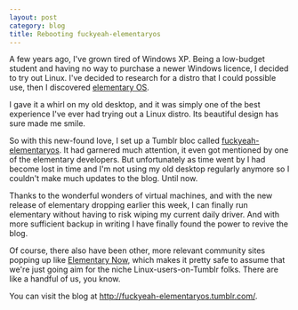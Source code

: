 ```yaml
---
layout: post
category: blog
title: Rebooting fuckyeah-elementaryos
---
```


A few years ago, I've grown tired of Windows XP. Being a low-budget student and having no way to purchase a newer Windows licence, I decided to try out Linux. I've decided to research for a distro that I could possible use, then I discovered [elementary OS](https://elementary.io/).

I gave it a whirl on my old desktop, and it was simply one of the best experience I've ever had trying out a Linux distro. Its beautiful design has sure made me smile.

So with this new-found love, I set up a Tumblr bloc called [fuckyeah-elementaryos](http://fuckyeah-elementaryos.tumblr.com/). It had garnered much attention, it even got mentioned by one of the elementary developers. But unfortunately as time went by I had become lost in time and I'm not using my old desktop regularly anymore so I couldn't make much updates to the blog. Until now.

Thanks to the wonderful wonders of virtual machines, and with the new release of elementary dropping earlier this week, I can finally run elementary without having to risk wiping my current daily driver. And with more sufficient backup in writing I have finally found the power to revive the blog.

Of course, there also have been other, more relevant community sites popping up like [Elementary Now](http://www.elementarynow.com/), which makes it pretty safe to assume that we're just going aim for the niche Linux-users-on-Tumblr folks. There are like a handful of us, you know.

You can visit the blog at http://fuckyeah-elementaryos.tumblr.com/.
